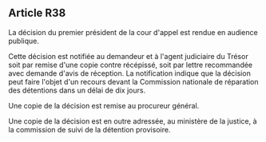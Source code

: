 Article R38
----
La décision du premier président de la cour d'appel est rendue en audience
publique.

Cette décision est notifiée au demandeur et à l'agent judiciaire du Trésor soit
par remise d'une copie contre récépissé, soit par lettre recommandée avec
demande d'avis de réception. La notification indique que la décision peut faire
l'objet d'un recours devant la Commission nationale de réparation des détentions
dans un délai de dix jours.

Une copie de la décision est remise au procureur général.

Une copie de la décision est en outre adressée, au ministère de la justice, à la
commission de suivi de la détention provisoire.
